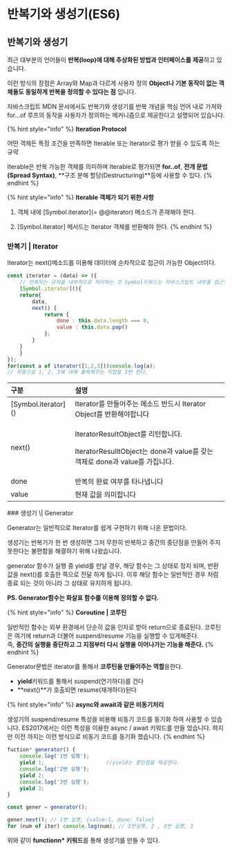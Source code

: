 # 반복기와 생성기\(ES6\)

## 반복기와 생성기 

  최근 대부분의 언어들이 **반복\(loop\)에 대해 추상화된 방법과 인터페이스를 제공**하고 있습니다. 

이런 방식의 장점은 Array와 Map과 다르게 사용자 정의 **Object나 기본 동작이 없는 객체들도 동일하게 반복을 정의할 수 있다는 점** 입니다. 

자바스크립트 MDN 문서에서도 반복기와 생성기를 반복 개념을 핵심 언어 내로 가져와 for...of 루프의 동작을 사용자가 정의하는 메커니즘으로 제공한다고 설명되어 있습니다.

{% hint style="info" %}
**Iteration Protocol**

어떤 객체든 특정 조건을 만족하면 Iterable 또는 Iterator로 평가 받을 수 있도록 하는 규약

Iterable은 반복 가능한 객체를 의미하며 Iterable로 평가되면 **for..of**, **전개 문법\(Spread Syntax\)**, **구조 분해 할당\(Destructuring\)**등에 사용할 수 있다.
{% endhint %}

{% hint style="info" %}
**Iterable 객체가 되기 위한 사항**

01. 객체 내에 \[Symbol.iterator\]\(= @@iterator\) 메소드가 존재해야 한다.

02. \[Symbol.iterator\] 메서드는 Iterator 객체를 반환해야 한다.
{% endhint %}

### 반복기 \| Iterator

 Iterator는 next\(\)메소드를 이용해 데이터에 순차적으로 접근이 가능한 Object이다. 

```javascript
const iterator = (data) => ({
    // 반복되는 규칙을 내부적으로 처리하는 것 Symbol키워드는 자바스크립트 내부를 접근할 수 있다. 
    [Symbol.iterator](){
    return{
        data,
        next() {
            return {
                done : this.data.length === 0,
                value : this.data.pop()  
            };
        }
    }
    }
});
for(const a of iterator([1,2,3]))console.log(a);
// 자동으로 1, 2, 3에 대해 출력해주는 작업을 3번 한다.
```

<table>
  <thead>
    <tr>
      <th style="text-align:left">&#xAD6C;&#xBD84;</th>
      <th style="text-align:left">&#xC124;&#xBA85;</th>
    </tr>
  </thead>
  <tbody>
    <tr>
      <td style="text-align:left">[Symbol.iterator]()</td>
      <td style="text-align:left">Iterator&#xB97C; &#xB9CC;&#xB4E4;&#xC5B4;&#xC8FC;&#xB294; &#xBA54;&#xC18C;&#xB4DC;
        &#xBC18;&#xB4DC;&#xC2DC; Iterator Object&#xB97C; &#xBC18;&#xD658;&#xD574;&#xC57C;&#xD569;&#xB2C8;&#xB2E4;</td>
    </tr>
    <tr>
      <td style="text-align:left">next()</td>
      <td style="text-align:left">
        <p>IteratorResultObject&#xB97C; &#xB9AC;&#xD134;&#xD569;&#xB2C8;&#xB2E4;.</p>
        <p>IteratorResulltObject&#xB294; done&#xACFC; value&#xB97C; &#xAC16;&#xB294;
          &#xAC1D;&#xCCB4;&#xB85C; done&#xACFC; value&#xB97C; &#xAC00;&#xC9D1;&#xB2C8;&#xB2E4;.</p>
      </td>
    </tr>
    <tr>
      <td style="text-align:left">done</td>
      <td style="text-align:left">&#xBC18;&#xBCF5;&#xC758; &#xC644;&#xB8CC; &#xC5EC;&#xBD80;&#xB97C; &#xD0C0;&#xB098;&#xB0C5;&#xB2C8;&#xB2E4;</td>
    </tr>
    <tr>
      <td style="text-align:left">value</td>
      <td style="text-align:left">&#xD604;&#xC7AC; &#xAC12;&#xC744; &#xC758;&#xBBF8;&#xD569;&#xB2C8;&#xB2E4;</td>
    </tr>
  </tbody>
</table>### 생성기 \| Generator

 Generator는 일반적으로 Iterator를 쉽게 구현하기 위해 나온 문법이다.

 생성기는 반복기가 한 번 생성하면 그저 무한히 반복하고 중간의 중단점을 만들어 주지 못한다는 불편함을 해결하기 위해 나왔습니다. 

 generator 함수가 실행 중 yield를 만날 경우, 해당 함수는 그 상태로 정지 되며, 반환 값을 next\(\)를 호출한 쪽으로 전달 하게 됩니다. 이후 해당 함수는 일반적인 경우 처럼 종료 되는 것이 아니라 그 상태로 유지하게 됩니다. 

 **PS. Generator함수는 화살표 함수를 이용해 정의할 수 없다.**

{% hint style="info" %}
**Coroutine \| 코루틴** 

 일반적인 함수는 외부 환경에서 단순히 값을 인자로 받아 return으로 종료된다. 코루틴은 여기에 return과 더불어 suspend/resume 기능을 실행할 수 있게해준다.   
즉, **중간의 실행을 중단하고 그 지점부터 다시 실행을 이어나가는 기능을 해준다.**
{% endhint %}

Generator문법은 iterator를 통해서 **코루틴을 만들어주는 역할**을한다.

* **yield**키워드를 통해서 suspend\(연기하다\)를 건다
* **next\(\)**가 호출되면 resume\(재개하다\)된다

{% hint style="info" %}
**async와 await과 같은 비동기처리**  
  
생성기의 suspend/resume 특성을 비용해 비동기 코드를 동기화 하여 사용할 수 있습니다. ES2017에서는 이런 특성을 이용한 async / await 키워드를 만들 었습니다. 하지만 이전 까지는 이런 방식으로 비동기 코드를 동기화 했습니다.
{% endhint %}

```javascript
fuction* generator() {
    console.log('1번 실행');
    yield 1;                    //yield는 중단점을 제공한다.
    console.log('2번 실행');
    yield 2;
    console.log('3번 실행');
    yield 3;
}

const gener = generator();

gener.next(); // 1번 실행, {value:1, done: false}
for (num of iter) console.log(num); // 2번실행, 2 , 3번 실행, 3
```

 위와 같이 **functionn\* 키워드**를 통해 생성기를 만들 수 있다.

